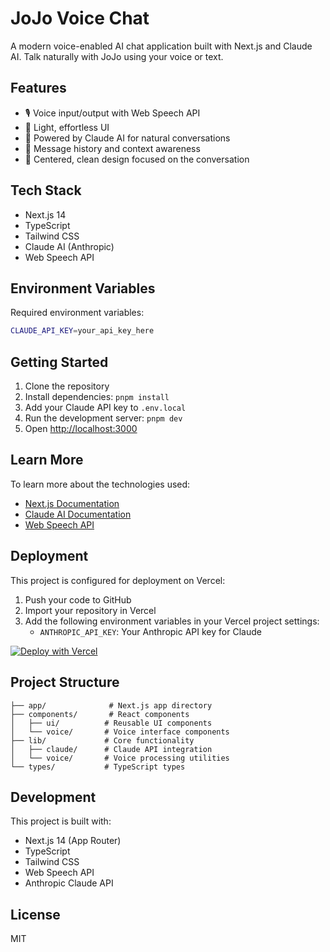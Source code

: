# JoJo Voice Chat

A modern voice-enabled AI chat application built with Next.js and Claude AI. Talk naturally with JoJo using your voice or text.

## Features

- 🎙️ Voice input/output with Web Speech API
- 💜 Light, effortless UI
- 🤖 Powered by Claude AI for natural conversations
- 💬 Message history and context awareness
- 🎯 Centered, clean design focused on the conversation

## Tech Stack

- Next.js 14
- TypeScript
- Tailwind CSS
- Claude AI (Anthropic)
- Web Speech API

## Environment Variables

Required environment variables:
```bash
CLAUDE_API_KEY=your_api_key_here
```

## Getting Started

1. Clone the repository
2. Install dependencies: `pnpm install`
3. Add your Claude API key to `.env.local`
4. Run the development server: `pnpm dev`
5. Open [http://localhost:3000](http://localhost:3000)

## Learn More

To learn more about the technologies used:

- [Next.js Documentation](https://nextjs.org/docs)
- [Claude AI Documentation](https://docs.anthropic.com/claude/docs)
- [Web Speech API](https://developer.mozilla.org/en-US/docs/Web/API/Web_Speech_API)

## Deployment

This project is configured for deployment on Vercel:

1. Push your code to GitHub
2. Import your repository in Vercel
3. Add the following environment variables in your Vercel project settings:
   - `ANTHROPIC_API_KEY`: Your Anthropic API key for Claude

[![Deploy with Vercel](https://vercel.com/button)](https://vercel.com/new/clone?repository-url=https%3A%2F%2Fgithub.com%2FDevCabin%2Fhume-claude-ai)

## Project Structure

```
├── app/              # Next.js app directory
├── components/       # React components
│   ├── ui/          # Reusable UI components
│   └── voice/       # Voice interface components
├── lib/             # Core functionality
│   ├── claude/      # Claude API integration
│   └── voice/       # Voice processing utilities
└── types/           # TypeScript types
```

## Development

This project is built with:
- Next.js 14 (App Router)
- TypeScript
- Tailwind CSS
- Web Speech API
- Anthropic Claude API

## License

MIT
